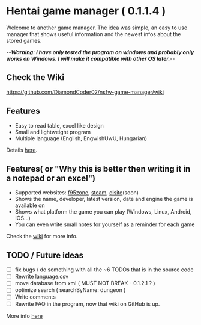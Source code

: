 # Hentai game manager ( 0.1.1.4 )

Welcome to another game manager. The idea was simple, an easy to use manager that shows useful information and the newest infos about the stored games.

--_**Warning: I have only tested the program on windows and probably only works on Windows. I will make it compatible with other OS later.**_--

## Check the Wiki

<https://github.com/DiamondCoder02/nsfw-game-manager/wiki>

## Features

- Easy to read table, excel like design
- Small and lightweight program
- Multiple language (English, EngwishUwU, Hungarian)

Details [here](https://github.com/DiamondCoder02/nsfw-game-manager/wiki/Features).

## Features( or "Why this is better then writing it in a notepad or an excel")

- Supported websites: [f95zone](https://f95zone.to/), [steam](https://store.steampowered.com/), ~~[dlsite](https://www.dlsite.com/pro/?locale=en_US)~~(soon)
- Shows the name, developer, latest version, date and engine the game is available on
- Shows what platform the game you can play (Windows, Linux, Android, IOS...)
- You can even write small notes for yourself as a reminder for each game

Check the [wiki](https://github.com/DiamondCoder02/nsfw-game-manager/wiki/Features#the-program-tracks) for more info.

## TODO / Future ideas

- [ ] fix bugs / do something with all the ~6 TODOs that is in the source code
- [ ] Rewrite language.csv
- [ ] move database from xml ( MUST NOT BREAK - 0.1.2.1 ? )
- [ ] optimize search ( searchByName: dungeon )
- [ ] Write comments
- [ ] Rewrite FAQ in the program, now that wiki on GitHub is up.

More info [here](https://github.com/DiamondCoder02/nsfw-game-manager/wiki/TODOs-checklist)
